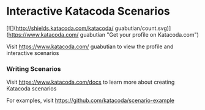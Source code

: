 # Interactive Katacoda Scenarios

[![](http://shields.katacoda.com/katacoda/ guabutian/count.svg)](https://www.katacoda.com/ guabutian "Get your profile on Katacoda.com")

Visit https://www.katacoda.com/ guabutian to view the profile and interactive scenarios

### Writing Scenarios
Visit https://www.katacoda.com/docs to learn more about creating Katacoda scenarios

For examples, visit https://github.com/katacoda/scenario-example
